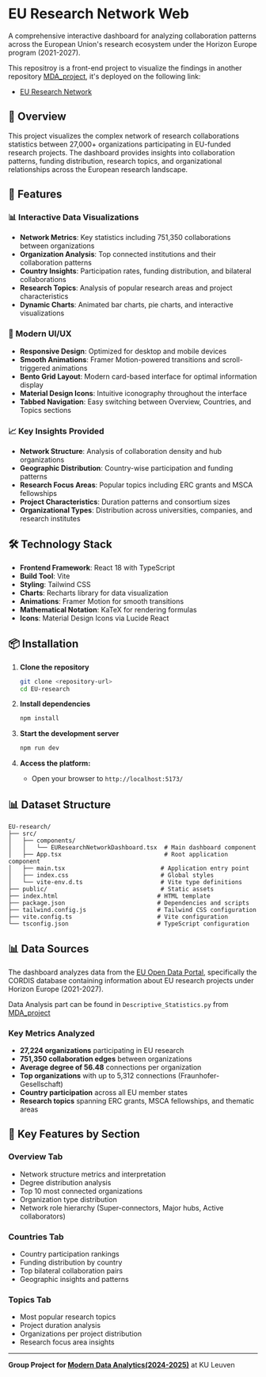 # EU Research Network Web

A comprehensive interactive dashboard for analyzing collaboration patterns across the European Union's research ecosystem under the Horizon Europe program (2021-2027).

This repositroy is a front-end project to visualize the findings in another repository [MDA_project](https://github.com/VoteVeto2/MDA_project), it's deployed on the following link: 

- [EU Research Network](https://eu-research-visualization.netlify.app/)

## 🌟 Overview

This project visualizes the complex network of research collaborations statistics between 27,000+ organizations participating in EU-funded research projects. The dashboard provides insights into collaboration patterns, funding distribution, research topics, and organizational relationships across the European research landscape.

## 🚀 Features

### 📊 Interactive Data Visualizations
- **Network Metrics**: Key statistics including 751,350 collaborations between organizations
- **Organization Analysis**: Top connected institutions and their collaboration patterns
- **Country Insights**: Participation rates, funding distribution, and bilateral collaborations
- **Research Topics**: Analysis of popular research areas and project characteristics
- **Dynamic Charts**: Animated bar charts, pie charts, and interactive visualizations

### 🎨 Modern UI/UX
- **Responsive Design**: Optimized for desktop and mobile devices
- **Smooth Animations**: Framer Motion-powered transitions and scroll-triggered animations
- **Bento Grid Layout**: Modern card-based interface for optimal information display
- **Material Design Icons**: Intuitive iconography throughout the interface
- **Tabbed Navigation**: Easy switching between Overview, Countries, and Topics sections

### 📈 Key Insights Provided
- **Network Structure**: Analysis of collaboration density and hub organizations
- **Geographic Distribution**: Country-wise participation and funding patterns
- **Research Focus Areas**: Popular topics including ERC grants and MSCA fellowships
- **Project Characteristics**: Duration patterns and consortium sizes
- **Organizational Types**: Distribution across universities, companies, and research institutes

## 🛠️ Technology Stack

- **Frontend Framework**: React 18 with TypeScript
- **Build Tool**: Vite
- **Styling**: Tailwind CSS
- **Charts**: Recharts library for data visualization
- **Animations**: Framer Motion for smooth transitions
- **Mathematical Notation**: KaTeX for rendering formulas
- **Icons**: Material Design Icons via Lucide React

## 📦 Installation

1. **Clone the repository**
   ```bash
   git clone <repository-url>
   cd EU-research
   ```

2. **Install dependencies**
   ```bash
   npm install
   ```

3. **Start the development server**
   ```bash
   npm run dev
   ```

4. **Access the platform:**
   - Open your browser to `http://localhost:5173/`

## 📊 Dataset Structure
```
EU-research/
├── src/
│   ├── components/
│   │   └── EUResearchNetworkDashboard.tsx  # Main dashboard component
│   ├── App.tsx                             # Root application component
│   ├── main.tsx                           # Application entry point
│   ├── index.css                          # Global styles
│   └── vite-env.d.ts                      # Vite type definitions
├── public/                                # Static assets
├── index.html                            # HTML template
├── package.json                          # Dependencies and scripts
├── tailwind.config.js                    # Tailwind CSS configuration
├── vite.config.ts                        # Vite configuration
└── tsconfig.json                         # TypeScript configuration
```

## 📊 Data Sources

The dashboard analyzes data from the [EU Open Data Portal](https://data.europa.eu/data/datasets/cordis-eu-research-projects-under-horizon-europe-2021-2027?locale=en), specifically the CORDIS database containing information about EU research projects under Horizon Europe (2021-2027).

Data Analysis part can be found in `Descriptive_Statistics.py` from [MDA_project](https://github.com/VoteVeto2/MDA_project)

### Key Metrics Analyzed
- **27,224 organizations** participating in EU research
- **751,350 collaboration edges** between organizations
- **Average degree of 56.48** connections per organization
- **Top organizations** with up to 5,312 connections (Fraunhofer-Gesellschaft)
- **Country participation** across all EU member states
- **Research topics** spanning ERC grants, MSCA fellowships, and thematic areas

## 🎯 Key Features by Section

### Overview Tab
- Network structure metrics and interpretation
- Degree distribution analysis
- Top 10 most connected organizations
- Organization type distribution
- Network role hierarchy (Super-connectors, Major hubs, Active collaborators)

### Countries Tab
- Country participation rankings
- Funding distribution by country
- Top bilateral collaboration pairs
- Geographic insights and patterns

### Topics Tab
- Most popular research topics
- Project duration analysis
- Organizations per project distribution
- Research focus area insights

---
**Group Project for [Modern Data Analytics(2024-2025)](https://onderwijsaanbod.kuleuven.be/syllabi/e/G0Z39CE.htm#activetab=doelstellingen_idp1222816)** at KU Leuven